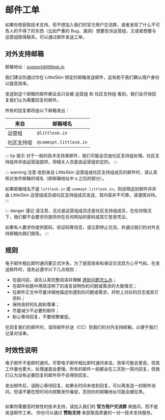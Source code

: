 # 邮件工单

如果你想获取技术支持，但不想加入我们的官方用户交流群，或者发现了什么不可告人的不得了的东西（比如严重的 Bug、漏洞）想要告诉运营组，又或者想要与运营组取得联系，可以通过邮件发送工单。

## 对外支持邮箱

邮箱地址：[support@littlesk.in](mailto:support@littlesk.in)

我们建议你通过你在 LittleSkin 绑定的邮箱发送邮件，这有助于我们确认用户身份以提高效率。

发送到这个邮箱的邮件都会且只会被 运营组 和 社区支持组 看到。我们会尽快回复我们认为需要回复的邮件。

所有的回复都将由以下邮箱发出：

| 来自       | 邮箱域名               |
| ---------- | ---------------------- |
| 运营组     | `@littlesk.in`         |
| 社区支持组 | `@commspt.littlesk.in` |

::: tip 提示
对于一般的技术支持类邮件，我们可能会交由社区支持组处理。社区支持组并非由运营组提供，但相关人员是由运营组钦定的。
:::

::: warning 注意
收到来自 LittleSkin 运营组或社区支持组成员的邮件时，请认真核对发件邮箱的域名（即邮箱地址中 `@` 之后的部分）。

如果邮箱域名不是 `littlesk.in` 或 `commspt.littlesk.in`，则说明这封邮件并非由 LittleSkin 运营组成员或社区支持组成员发送，其内容并不可靠，请谨慎对待。
:::

::: danger 谨记
请注意，无论是运营组成员还是社区支持组成员，在任何情况下，我们都不会要求你提供你在任何网站的密码或其它登录凭证。

如果有人要求你提供密码、验证码等信息，请立即停止交流，并通过我们的对外支持邮箱向我们报告。
:::

## 规则

电子邮件相比即时通讯要正式许多。为了提高效率和保证交流双方心平气和，在发送邮件时，请务必遵守以下几点规则：

- 在提问前，请先认真完整阅读并理解 [遇到问题怎么办](/problems.md)；
- 在邮件标题中用简洁明了的语言说明你的问题或需求的大致情况；
- 在邮件正文中尽量详细地描述你遇到的问题或需求，并附上对应的日志或其它资料；
- 保持良好的礼貌和尊重；
- 尽量减少不必要的邮件；
- 耐心等待回复，不要频繁催促。

在回复我们的邮件时，请将邮件抄送（CC）到我们的对外支持邮箱，以便于我们记录对话串。

## 时效性说明

电子邮件不是即时通讯。尽管电子邮件相比即时通讯来说，效率可能会更高，但其工作量也更大，处理速度会更慢。所有的邮件一般都会在三天到一周内回复，但我们认为没有必要回复的邮件将不会得到回复。

发出邮件后，请耐心等待回复。如果长时间未收到回复，可以再发送一封邮件询问。但请不要在短时间内频繁发件催促，否则你的邮箱地址可能会被拉黑。

<p style="margin-bottom: 2em"></p>

<NCard title="获取即时的支持" link="/user-group" >
如果你需要高时效性的技术支持，请加入我们的 <strong>官方用户交流群</strong> 来提问，而不是发送邮件工单。
</NCard>

<NCard title="一对一技术支持" link="https://afdian.net/a/tnqzh123" >
你也可以通过 <strong>赞助支持</strong> 来获取高质量的一对一技术支持服务。
</NCard>
